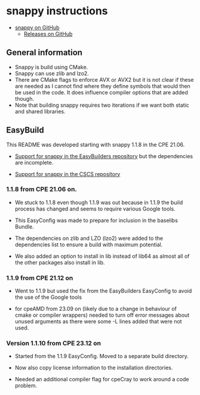# snappy instructions

  * [snappy on GitHub](https://github.com/google/snappy)
      * [Releases on GitHub](https://github.com/google/snappy/releases)

## General information

  * Snappy is build using CMake.
  * Snappy can use zlib and lzo2.
  * There are CMake flags to enforce AVX or AVX2 but it is not clear if these
    are needed as I cannot find where they define symbols that would then be
    used in the code. It does influence compiler options that are added though.
  * Note that building snappy requires two iterations if we want both static
    and shared libraries.

## EasyBuild

This README was developed starting with snappy 1.1.8 in the CPE 21.06.

  * [Support for snappy in the EasyBuilders repository](https://github.com/easybuilders/easybuild-easyconfigs/tree/develop/easybuild/easyconfigs/s/snappy)
    but the dependencies are incomplete.

  * [Support for snappy in the CSCS repository](https://github.com/eth-cscs/production/tree/master/easybuild/easyconfigs/s/snappy)

### 1.1.8 from CPE 21.06 on.

  * We stuck to 1.1.8 even though 1.1.9 was out because in 1.1.9 the build process
    has changed and seems to require various Google tools.

  * This EasyConfig was made to prepare for inclusion in the baselibs Bundle.

  * The dependencies on zlib and LZO (lzo2) were added to the dependencies list to ensure
    a build with maximum potential.

  * We also added an option to install in lib instead of lib64 as almost all of the other
    packages also install in lib.


### 1.1.9 from CPE 21.12 on

  * Went to 1.1.9 but used the fix from the EasyBuilders EasyConfig to avoid the use
    of the Google tools

  * for cpeAMD from 23.09 on (likely due to a change in behaviour of cmake or compiler 
    wrappers) needed to turn off error messages about unused arguments as there were 
    some -L lines added that were not used.
    

### Version 1.1.10 from CPE 23.12 on

  * Started from the 1.1.9 EasyConfig. Moved to a separate build directory.
  
  * Now also copy license information to the installation directories.
  
  * Needed an additional compiler flag for cpeCray to work around a code problem.
